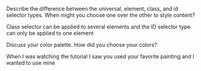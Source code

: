 Describe the difference between the universal, element, class, and id selector types. When might you choose one over the other to style content?

Class selector can be applied to several elements and the ID selector type can only be applied to one element

Discuss your color palette. How did you choose your colors?

When I was watching the tutorial I saw you used your favorite painting and I wanted to use mine
